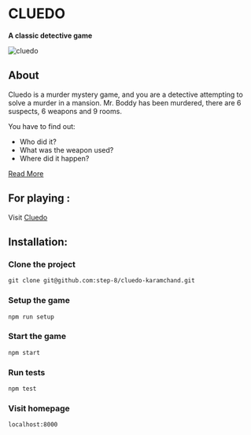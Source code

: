 # CLUEDO

**A classic detective game**

![cluedo](https://user-images.githubusercontent.com/99489321/183239033-1eab9aa3-3708-471e-a070-82b936877580.jpeg)

## About

Cluedo is a murder mystery game, and you are a detective attempting to solve a murder in a mansion.
Mr. Boddy has been murdered, there are 6 suspects, 6 weapons and 9 rooms.

You have to find out:
* Who did it?
* What was the weapon used?
* Where did it happen?

[Read More](https://github.com/step-8/cluedo-karamchand/wiki)

## For playing :

Visit [Cluedo](https://cluedo-karamchand.herokuapp.com/)

## Installation:

### Clone the project
```
git clone git@github.com:step-8/cluedo-karamchand.git
```

### Setup the game
```
npm run setup
```

### Start the game
```
npm start
```

### Run tests
```
npm test
```

### Visit homepage 
```
localhost:8000
```
